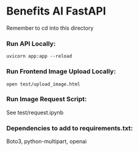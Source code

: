 # Benefits AI FastAPI

Remember to cd into this directory

### Run API Locally:
```
uvicorn app:app --reload
```

### Run Frontend Image Upload Locally:
```
open test/upload_image.html
```

### Run Image Request Script:
See test/request.ipynb

### Dependencies to add to requirements.txt:
Boto3, python-multipart, openai
